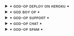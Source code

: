 <details>

   <summary> • ɢᴏᴅ-ᴏᴘ ᴅᴇᴘʟᴏʏ ᴏɴ ʜᴇʀᴏᴋᴜ • </summary>
  
   [![ɢᴏᴅ-ᴏᴘ ᴅᴇᴘʟᴏʏ ᴏɴ ʜᴇʀᴏᴋᴜ](https://telegra.ph/file/08a5667988d3b8e3f09dc.jpg)](https://heroku.com/deploy?template=https://github.com/heaven2hellx/ANKITBOT)


</details>

<details>

   <summary> • ɢᴏᴅ ʙᴏʏ ᴏᴘ • </summary>
  
   [![ɢᴏᴅ ʙᴏʏ ᴏᴘ](https://telegra.ph/file/895f68f7fdf29a59467c7.jpg/08a5667988d3b8e3f09dc.jpg)](https://t.me/GODOPBOY)


</details>

<details>

   <summary> • ɢᴏᴅ-ᴏᴘ sᴜᴘᴘᴏʀᴛ • </summary>
  
   [![ɢᴏᴅ-ᴏᴘ sᴜᴘᴘᴏʀᴛ](https://telegra.ph/file/dfa76dbe4b047b40fc244.jpg)](https://t.me/GODOPSUPPORT)


</details>

<details>

   <summary> • ɢᴏᴅ-ᴏᴘ ᴄʜᴀᴛ • </summary>
  
   [![ɢᴏᴅ-ᴏᴘ ᴄʜᴀᴛ](https://telegra.ph/file/549aa7bd6ac21b6515fee.jpg)](https://t.me/GODOPCHAT)


</details>

<details>

   <summary> • ɢᴏᴅ-ᴏᴘ sᴘᴀᴍ • </summary>
  
   [![ɢᴏᴅ-ᴏᴘ sᴘᴀᴍ](https://telegra.ph/file/4183ca2b70d08ac2b40f5.jpg)](https://t.me/GODOPSPAM)


</details>
